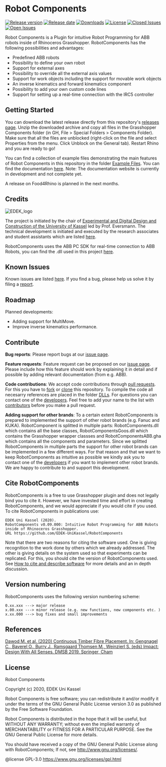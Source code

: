 # Robot Components
[![Release version](https://img.shields.io/github/v/release/EDEK-UniKassel/RobotComponents?include_prereleases&style=flat-square)]()
[![Release date](https://img.shields.io/github/release-date-pre/EDEK-UniKassel/RobotComponents?style=flat-square)]()
[![Downloads](https://img.shields.io/github/downloads/EDEK-UniKassel/RobotComponents/total?style=flat-square)]()
[![License](https://img.shields.io/github/license/EDEK-UniKassel/RobotComponents?style=flat-square)]()
[![Closed Issues](https://img.shields.io/github/issues-raw/EDEK-UniKassel/RobotComponents?style=flat-square)]()
[![Open Issues](https://img.shields.io/github/issues-closed-raw/EDEK-UniKassel/RobotComponents?style=flat-square)]()

Robot Components is a Plugin for intuitive Robot Programming for ABB robots inside of Rhinoceros Grasshopper. RobotComponents has the following possibilities and advantages: 

- Predefined ABB robots
- Possibility to define your own robot
- Support for external axes
- Possibility to override all the external axis values
- Support for work objects including the support for movable work objects
- An inverse kinematics and forward kinematics component
- Possibility to add your own custom code lines
- Support for setting up a real-time connection with the IRC5 controller

## Getting Started
You can download the latest release directly from this repository's [releases page](https://github.com/EDEK-UniKassel/RobotComponents/releases). Unzip the downloaded archive and copy all files in the Grasshopper Components folder (in GH, File > Special Folders > Components Folder). Make sure that all the files are unblocked (right-click on the file and select Properties from the menu. Click Unblock on the General tab). Restart Rhino and you are ready to go!

You can find a collection of example files demonstrating the main features of Robot Components in this repository in the folder [Example Files](https://github.com/EDEK-UniKassel/RobotComponents/tree/master/ExampleFiles). You can find the documentation [here](https://edek-unikassel.github.io/RobotComponents-Documentation/). Note: The documentation website is currently in development and not complete yet. 

A release on Food4Rhino is planned in the next months.

## Credits
![EDEK_logo](https://github.com/EDEK-UniKassel/RobotComponents/blob/master/Utility/181101_EDEK-LOGO-01.png)

The project is initiated by the chair of [Experimental and Digital Design and Construction of the University of Kassel](https://edek.uni-kassel.de/) led by Prof. Eversmann. The technical development is initiated and executed by the research associates and student assistants which are listed [here](https://github.com/EDEK-UniKassel/RobotComponents/blob/master/AUTHORS.md).

RobotComponents uses the ABB PC SDK for real-time connection to ABB Robots, you can find the .dll used in this project [here](http://developercenter.robotstudio.com/landing).

## Known Issues
Known issues are listed [here](https://github.com/EDEK-UniKassel/RobotComponents/issues). If you find a bug, please help us solve it by filing a [report](https://github.com/EDEK-UniKassel/RobotComponents/issues/new).

## Roadmap
Planned developments:
- Adding support for MultiMove.
- Improve inverse kinematics performance.

## Contribute
**Bug reports**: Please report bugs at our [issue page](https://github.com/EDEK-UniKassel/RobotComponents/issues). 

**Feature requests**: Feature request can be proposed on our [issue page](https://github.com/EDEK-UniKassel/RobotComponents/issues). Please include how this feature should work by explaining it in detail and if possible by adding relevant documentation (from e.g. ABB). 

**Code contributions**: We accept code contributions through [pull requests](https://help.github.com/en/github/collaborating-with-issues-and-pull-requests/about-pull-requests). For this you have to [fork](https://help.github.com/en/github/getting-started-with-github/fork-a-repo) or [clone](https://help.github.com/en/github/creating-cloning-and-archiving-repositories/cloning-a-repository) this repository. To compile the code all necesarry references are placed in the folder [DLLs](https://github.com/EDEK-UniKassel/RobotComponents/tree/master/DLLs). For questions you can contact one of the [developers](https://github.com/EDEK-UniKassel/RobotComponents/blob/master/AUTHORS.md). Feel free to add your name to the list with [contributors](https://github.com/EDEK-UniKassel/RobotComponents/blob/master/AUTHORS.md) before you make a pull request. 

**Adding support for other brands**: To a certain extent RobotComponents is prepared to implemented the support of other robot brands (e.g. Fanuc and KUKA). RobotComponent is splitted in multiple parts: RobotComponents.dll which contains all the base classes, RobotComponentsGoos.dll which contains the Grasshopper wrapper classses and RobotComponentsABB.gha which contains all the components and parameters. Since we splitted RobotComponents in multiple parts the support for other robot brands can be implemented in a few different ways. For that reason and that we want to keep RobotComponents as intuitive as possible we kindly ask you to contact one of the [developers](https://github.com/EDEK-UniKassel/RobotComponents/blob/master/AUTHORS.md) if you want to implement other robot brands. We are happy to contribute to and support this development.

## Cite RobotComponents
RobotComponents is a free to use Grasshopper plugin and does not legally bind you to cite it. However, we have invested time and effort in creating RobotComponents, and we would appreciate if you would cite if you used. To cite RobotComponents in publications use:

```
EDEK Uni Kassel (2020).  
RobotComponents v0.09.000: Intuitive Robot Programming for ABB Robots inside of Rhinoceros Grasshopper. 
URL https://github.com/EDEK-UniKassel/RobotComponents
```

Note that there are two reasons for citing the software used. One is giving recognition to the work done by others which we already addressed. The other is giving details on the system used so that experiments can be replicated. For this, you should cite the version of RobotComponents used. See [How to cite and describe software](https://software.ac.uk/how-cite-software) for more details and an in depth discussion.

## Version numbering
RobotComponents uses the following version numbering scheme: 
```
0.xx.xxx ---> major release  
x.00.xxx ---> minor release (e.g. new functions, new components etc. )  
x.xx.000 ---> bug fixes and small improvements
```

## References
[Dawod M. et al. (2020) Continuous Timber Fibre Placement. In: Gengnagel C., Baverel O., Burry J., Ramsgaard Thomsen M., Weinzierl S. (eds) Impact: Design With All Senses. DMSB 2019. Springer, Cham](https://link.springer.com/chapter/10.1007/978-3-030-29829-6_36)

## License
Robot Components

Copyright (c) 2020, EDEK Uni Kassel

Robot Components is free software; you can redistribute it and/or modify it under the terms of the GNU General Public License version 3.0 as published by the Free Software Foundation. 

Robot Components is distributed in the hope that it will be useful, but WITHOUT ANY WARRANTY; without even the implied warranty of MERCHANTABILITY or FITNESS FOR A PARTICULAR PURPOSE. See the GNU General Public License for more details.

You should have received a copy of the GNU General Public License along with RobotComponents; If not, see <http://www.gnu.org/licenses/>.

@license GPL-3.0 <https://www.gnu.org/licenses/gpl.html>
